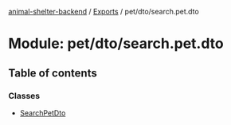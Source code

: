 [animal-shelter-backend](../README.md) / [Exports](../modules.md) / pet/dto/search.pet.dto

# Module: pet/dto/search.pet.dto

## Table of contents

### Classes

- [SearchPetDto](../classes/pet_dto_search_pet_dto.SearchPetDto.md)
